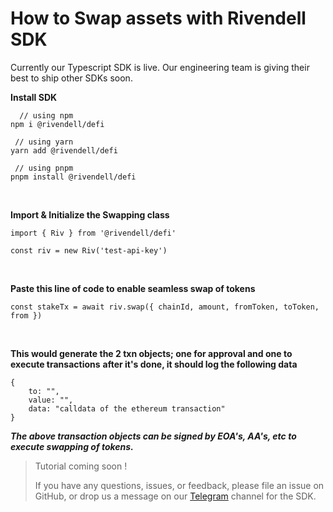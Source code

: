 # How to Swap assets with Rivendell SDK

Currently our Typescript SDK is live. Our engineering team is giving their best to ship other SDKs soon.
<br/>

**Install SDK**

```
  // using npm
npm i @rivendell/defi

 // using yarn
yarn add @rivendell/defi

 // using pnpm
pnpm install @rivendell/defi
```
<br/>

**Import & Initialize the Swapping class**

```
import { Riv } from '@rivendell/defi'

const riv = new Riv('test-api-key')
```
<br/>

**Paste this line of code to enable seamless swap of tokens**

```
const stakeTx = await riv.swap({ chainId, amount, fromToken, toToken, from })

```
<br/>

**This would generate the 2 txn objects; one for approval and one to execute transactions**
**after it's done, it should log the following data**

```
{
    to: "",
    value: "",
    data: "calldata of the ethereum transaction"
}

```

***The above transaction objects can be signed by EOA's, AA's, etc to execute swapping of tokens.***

> Tutorial coming soon !
>
> If you have any questions, issues, or feedback, please file an issue on GitHub, or drop us a message on our [Telegram](https://t.me/+_T7LjgVsmoI1ZDQ1) channel for the SDK.